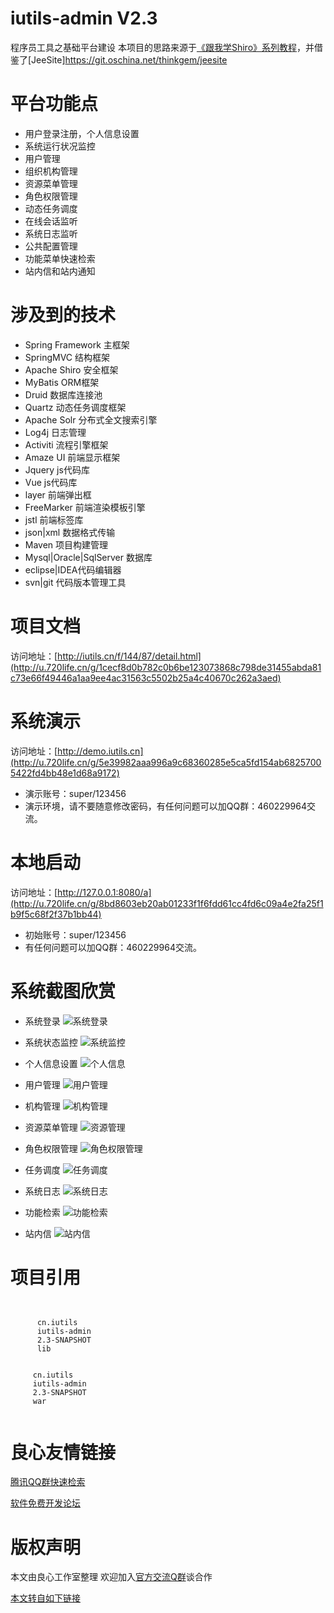 # iutils-admin V2.3
程序员工具之基础平台建设
本项目的思路来源于[《跟我学Shiro》系列教程](http://u.720life.cn/g/25906bdc0fc16400f02556971e599f2709f07a74efd3d4d325692c8721bf9a8ab8c87cac52b8a05c0c291999de469593)，并借鉴了[JeeSite]https://git.oschina.net/thinkgem/jeesite

# 平台功能点
- 用户登录注册，个人信息设置
- 系统运行状况监控
- 用户管理
- 组织机构管理
- 资源菜单管理
- 角色权限管理
- 动态任务调度
- 在线会话监听
- 系统日志监听
- 公共配置管理
- 功能菜单快速检索
- 站内信和站内通知

# 涉及到的技术
- Spring Framework 主框架
- SpringMVC 结构框架
- Apache Shiro 安全框架
- MyBatis ORM框架
- Druid 数据库连接池
- Quartz 动态任务调度框架
- Apache Solr 分布式全文搜索引擎
- Log4j 日志管理
- Activiti 流程引擎框架
- Amaze UI 前端显示框架
- Jquery js代码库
- Vue js代码库
- layer 前端弹出框
- FreeMarker 前端渲染模板引擎
- jstl 前端标签库
- json|xml 数据格式传输
- Maven 项目构建管理
- Mysql|Oracle|SqlServer 数据库
- eclipse|IDEA代码编辑器
- svn|git 代码版本管理工具

# 项目文档
访问地址：[http://iutils.cn/f/144/87/detail.html](http://u.720life.cn/g/1cecf8d0b782c0b6be123073868c798de31455abda81c73e66f49446a1aa9ee4ac31563c5502b25a4c40670c262a3aed)

# 系统演示
访问地址：[http://demo.iutils.cn](http://u.720life.cn/g/5e39982aaa996a9c68360285e5ca5fd154ab68257005422fd4bb48e1d68a9172)
- 演示账号：super/123456
- 演示环境，请不要随意修改密码，有任何问题可以加QQ群：460229964交流。

# 本地启动
访问地址：[http://127.0.0.1:8080/a](http://u.720life.cn/g/8bd8603eb20ab01233f1f6fdd61cc4fd6c09a4e2fa25f1b9f5c68f2f37b1bb44)
- 初始账号：super/123456
- 有任何问题可以加QQ群：460229964交流。

# 系统截图欣赏

- 系统登录
![系统登录](https://git.oschina.net/uploads/images/2017/0531/110155_279c1cf0_436098.png)

- 系统状态监控
![系统监控](https://git.oschina.net/uploads/images/2017/0418/154809_5a7c6a5c_436098.png)

- 个人信息设置
![个人信息](https://git.oschina.net/uploads/images/2017/0418/154826_31dccfca_436098.png)

- 用户管理
![用户管理](https://git.oschina.net/uploads/images/2017/0418/154856_a8e3631b_436098.png)

- 机构管理
![机构管理](https://git.oschina.net/uploads/images/2017/0418/154914_a3aeeedd_436098.png)

- 资源菜单管理
![资源管理](https://git.oschina.net/uploads/images/2017/0418/154934_f41555c9_436098.png)

- 角色权限管理
![角色权限管理](https://git.oschina.net/uploads/images/2017/0418/154958_5cf0ea8b_436098.png)

- 任务调度
![任务调度](https://git.oschina.net/uploads/images/2017/0418/155020_d92da474_436098.png)

- 系统日志
![系统日志](https://git.oschina.net/uploads/images/2017/0418/155047_cc9f9afb_436098.png)

- 功能检索
![功能检索](https://git.oschina.net/uploads/images/2017/0418/155110_0346eadd_436098.png)

- 站内信
![站内信](https://git.oschina.net/uploads/images/2017/0418/155134_7514be3d_436098.png)

# 项目引用
```
 
 
      cn.iutils 
      iutils-admin 
      2.3-SNAPSHOT 
      lib 
 
 
     cn.iutils 
     iutils-admin 
     2.3-SNAPSHOT 
     war 
 
```



 # 良心友情链接

[腾讯QQ群快速检索](http://u.720life.cn/s/8cf73f7c)

[软件免费开发论坛](http://u.720life.cn/s/bbb01dc0)

# 版权声明 

本文由良心工作室整理 欢迎加入[官方交流Q群](https://u.720life.cn/s/f2316816)谈合作

[本文转自如下链接](http://u.720life.cn/g/2e71d0f0a5c601172267ba20d3a43c6e13fa92efde93708dd02d529ff15875ca1b50438747e79f0ab5d9c03166f8b158b8d15abe40272ecda081b9bc09a59c7a)